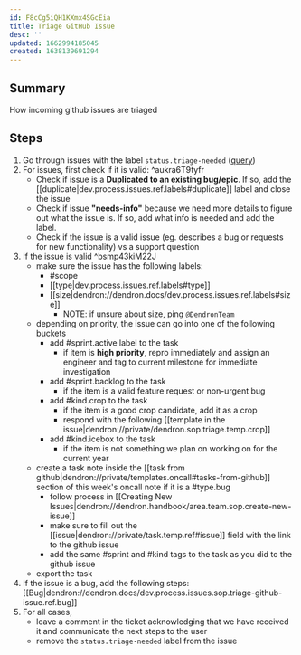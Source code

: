 ```yaml
---
id: F8cCg5iQH1KXmx4SGcEia
title: Triage GitHub Issue
desc: ''
updated: 1662994185045
created: 1638139691294
---
```



## Summary

How incoming github issues are triaged

## Steps

1. Go through issues with the label `status.triage-needed` ([query](https://github.com/dendronhq/dendron/labels/status.triage-needed)) 
1. For issues, first check if it is valid: ^aukra6T9tyfr
    - Check if issue is a  **Duplicated to an existing bug/epic**. If so, add the [[duplicate|dev.process.issues.ref.labels#duplicate]] label and close the issue
    - Check if issue **"needs-info"** because we need more details to figure out what the issue is. If so, add what info is needed and add the label.
    - Check if the issue is a valid issue (eg. describes a bug or requests for new functionality) vs a support question
1. If the issue is valid ^bsmp43kiM22J
    - make sure the issue has the following labels:
        - #scope
        - [[type|dev.process.issues.ref.labels#type]]
        - [[size|dendron://dendron.docs/dev.process.issues.ref.labels#size]]
            - NOTE: if unsure about size, ping `@DendronTeam`
    - depending on priority, the issue can go into one of the following buckets
        - add #sprint.active label to the task
            - if item is **high priority**, repro immediately and assign an engineer and tag to current milestone for immediate investigation
        - add #sprint.backlog to the task
            - if the item is a valid feature request or non-urgent bug
        - add #kind.crop to the task
            - if the item is a good crop candidate, add it as a crop 
            - respond with the following [[template in the issue|dendron://private/dendron.sop.triage.temp.crop]]
        - add #kind.icebox to the task
            - if the item is not something we plan on working on for the current year
    - create a task note inside the [[task from github|dendron://private/templates.oncall#tasks-from-github]] section of this week's oncall note if it is a #type.bug
        - follow process in [[Creating New Issues|dendron://dendron.handbook/area.team.sop.create-new-issue]]
        - make sure to fill out the [[issue|dendron://private/task.temp.ref#issue]] field with the link to the github issue
        - add the same #sprint and #kind tags to the task as you did to the github issue
    - export the task
1. If the issue is a bug, add the following steps: [[Bug|dendron://dendron.docs/dev.process.issues.sop.triage-github-issue.ref.bug]]
1. For all cases, 
    - leave a comment in the ticket acknowledging that we have received it and communicate the next steps to the user 
    - remove the `status.triage-needed` label from the issue

